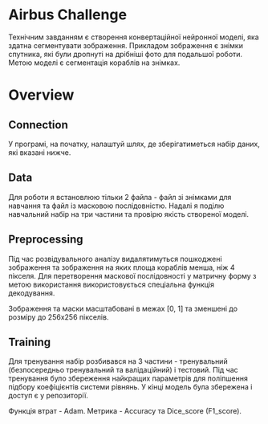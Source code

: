 # Airbus Challenge

Технічним завданням є створення конвертаційної нейронної моделі, яка здатна сегментувати зображення. Прикладом зображення є знімки спутника, які були дропнуті на дрібніші фото для подальшої роботи. Метою моделі є сегментація кораблів на знімках.

# Overview

## Connection
У програмі, на початку, налаштуй шлях, де зберігатиметься набір даних, які вказані нижче.

## Data
Для роботи я встановлюю тільки 2 файла - файл зі знімками для навчання та файл із масковою послідовністю. Надалі я поділю навчальний набір на три частини та провірю якість створеної моделі.

## Preprocessing
Під час розвідувального аналізу видалятимуться пошкоджені зображення та зображення на яких площа кораблів менша, ніж 4 пікселя.
Для перетворення маскової послідовності у матричну форму з метою використання використовується спеціальна функція декодування.

Зображення та маски масштабовані в межах [0, 1] та зменшені до розміру до 256x256 пікселів. 

## Training
Для тренування набір розбивався на 3 частини - тренувальний (безпосередньо тренувальний та валідаційний) і тестовий. Під час тренування було збереження найкращих параметрів для поліпшення підбору коефіцієнтів системи рівнянь. 
У кінці модель була збережена і доступ є у репозиторії.

Функція втрат - Adam.
Метрика - Accuracy та Dice_score (F1_score).
